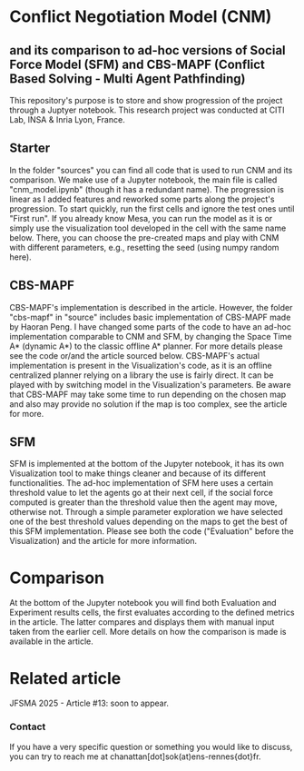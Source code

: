 # Conflict Negotiation Model (CNM)
## and its comparison to ad-hoc versions of Social Force Model (SFM) and CBS-MAPF (Conflict Based Solving - Multi Agent Pathfinding)

This repository's purpose is to store and show progression of the project through a Juptyer notebook.
This research project was conducted at CITI Lab, INSA & Inria Lyon, France.

## Starter

In the folder "sources" you can find all code that is used to run CNM and its comparison.
We make use of a Jupyter notebook, the main file is called "cnm_model.ipynb" (though it has a redundant name).
The progression is linear as I added features and reworked some parts along the project's progression.
To start quickly, run the first cells and ignore the test ones until "First run". If you already know Mesa, you can run the model as it is or simply use the visualization tool developed in the cell with the same name below. There, you can choose the pre-created maps and play with CNM with different parameters, e.g., resetting the seed (using numpy random here).

## CBS-MAPF
CBS-MAPF's implementation is described in the article. However, the folder "cbs-mapf" in "source" includes basic implementation of CBS-MAPF made by Haoran Peng.
I have changed some parts of the code to have an ad-hoc implementation comparable to CNM and SFM, by changing the Space Time A* (dynamic A*) to the classic offline A* planner.
For more details please see the code or/and the article sourced below.
CBS-MAPF's actual implementation is present in the Visualization's code, as it is an offline centralized planner relying on a library the use is fairly direct.
It can be played with by switching model in the Visualization's parameters. Be aware that CBS-MAPF may take some time to run depending on the chosen map and also may provide no solution if the map is too complex, see the article for more.

## SFM
SFM is implemented at the bottom of the Jupyter notebook, it has its own Visualization tool to make things cleaner and because of its different functionalities.
The ad-hoc implementation of SFM here uses a certain threshold value to let the agents go at their next cell, if the social force computed is greater than the threshold value then the agent may move, otherwise not. Through a simple parameter exploration we have selected one of the best threshold values depending on the maps to get the best of this SFM implementation.
Please see both the code ("Evaluation" before the Visualization) and the article for more information.

# Comparison

At the bottom of the Jupyter notebook you will find both Evaluation and Experiment results cells, the first evaluates according to the defined metrics in the article. The latter compares and displays them with manual input taken from the earlier cell. More details on how the comparison is made is available in the article.

# Related article

JFSMA 2025 - Article #13: soon to appear.

### Contact
If you have a very specific question or something you would like to discuss, you can try to reach me at chanattan[dot]sok(at)ens-rennes{dot}fr.

